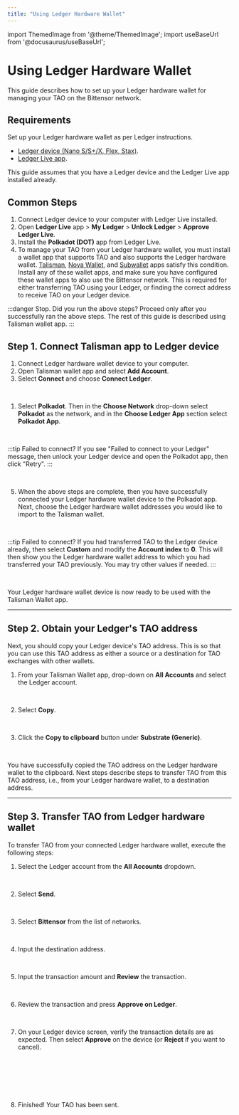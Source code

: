 ```yaml
---
title: "Using Ledger Hardware Wallet"
---
```


import ThemedImage from '@theme/ThemedImage';
import useBaseUrl from '@docusaurus/useBaseUrl';

# Using Ledger Hardware Wallet

This guide describes how to set up your Ledger hardware wallet for managing your TAO on the Bittensor network. 

## Requirements

Set up your Ledger hardware wallet as per Ledger instructions. 

- [Ledger device (Nano S/S+/X, Flex, Stax)](https://www.ledger.com/).
- [Ledger Live app](https://www.ledger.com/ledger-live).

This guide assumes that you have a Ledger device and the Ledger Live app installed already. 

## Common Steps

1. Connect Ledger device to your computer with Ledger Live installed.
2. Open **Ledger Live** app > **My Ledger** > **Unlock Ledger** > **Approve Ledger Live**.
3. Install the **Polkadot (DOT)** app from Ledger Live.
4. To manage your TAO from your Ledger hardware wallet, you must install a wallet app that supports TAO and also supports the Ledger hardware wallet. [Talisman](https://www.talisman.xyz/), [Nova Wallet](https://novawallet.io/), and [Subwallet](https://www.subwallet.app/) apps satisfy this condition. Install any of these wallet apps, and make sure you have configured these wallet apps to also use the Bittensor network. This is required for either transferring TAO using your Ledger, or finding the correct address to receive TAO on your Ledger device.

:::danger Stop. Did you run the above steps? 
Proceed only after you successfully ran the above steps. The rest of this guide is described using Talisman wallet app.
:::

## Step 1. Connect Talisman app to Ledger device 
  
  1. Connect Ledger hardware wallet device to your computer.
  2. Open Talisman wallet app and select **Add Account**.
  3. Select **Connect** and choose **Connect Ledger**.

<center id="Talisman-1.3">
<ThemedImage
alt="1-Prompting Walkthrough"
sources={{
    light: useBaseUrl('/img/docs/ledger-hw-wallet//Talisman/Talisman-1.3.png'),
    dark: useBaseUrl('/img/docs/ledger-hw-wallet//Talisman/Talisman-1.3.png'),
  }}
style={{width: 900}}
/>
</center>
<br />

  1. Select **Polkadot**. Then in the **Choose Network** drop-down select  **Polkadot** as the network, and in the **Choose Ledger App** section select **Polkadot App**.

<center id="Talisman-1.4">
<ThemedImage
alt="1-Prompting Walkthrough"
sources={{
    light: useBaseUrl('/img/docs/ledger-hw-wallet//Talisman/Talisman-1.4.png'),
    dark: useBaseUrl('/img/docs/ledger-hw-wallet//Talisman/Talisman-1.4.png'),
  }}
style={{width: 900}}
/>
</center>
<br />

:::tip Failed to connect?
If you see "Failed to connect to your Ledger" message, then unlock your Ledger device and open the Polkadot app, then click "Retry".
:::

<center id="Talisman-1.4a">
<ThemedImage
alt="1-Prompting Walkthrough"
sources={{
    light: useBaseUrl('/img/docs/ledger-hw-wallet//Talisman/Talisman-1.4a.png'),
    dark: useBaseUrl('/img/docs/ledger-hw-wallet//Talisman/Talisman-1.4a.png'),
  }}
style={{width: 900}}
/>
</center>
<br />

  5. When the above steps are complete, then you have successfully connected your Ledger hardware wallet device to the Polkadot app. Next, choose the Ledger hardware wallet addresses you would like to import to the Talisman wallet.
   
<center id="Talisman-1.4a">
<ThemedImage
alt="1-Prompting Walkthrough"
sources={{
    light: useBaseUrl('/img/docs/ledger-hw-wallet//Talisman/Talisman-1.5.png'),
    dark: useBaseUrl('/img/docs/ledger-hw-wallet//Talisman/Talisman-1.5.png'),
  }}
style={{width: 900}}
/>
</center>
<br />

:::tip Failed to connect?
If you had transferred TAO to the Ledger device already, then select **Custom** and modify the **Account index** to **0**. This will then show you the Ledger hardware wallet address to which you had transferred your TAO previously. You may try other values if needed.
:::

<center id="Talisman-1.4a">
<ThemedImage
alt="1-Prompting Walkthrough"
sources={{
    light: useBaseUrl('/img/docs/ledger-hw-wallet//Talisman/Talisman-1.5a.png'),
    dark: useBaseUrl('/img/docs/ledger-hw-wallet//Talisman/Talisman-1.5a.png'),
  }}
style={{width: 900}}
/>
</center>
<br />

Your Ledger hardware wallet device is now ready to be used with the Talisman Wallet app.

---

## Step 2. Obtain your Ledger's TAO address

Next, you should copy your Ledger device's TAO address. This is so that you can use this TAO address as either a source or a destination for TAO exchanges with other wallets. 

1. From your Talisman Wallet app, drop-down on **All Accounts** and select the Ledger account.

<center id="Talisman-1.4a">
<ThemedImage
alt="1-Prompting Walkthrough"
sources={{
    light: useBaseUrl('/img/docs/ledger-hw-wallet//Talisman/Talisman-3.1.png'),
    dark: useBaseUrl('/img/docs/ledger-hw-wallet//Talisman/Talisman-3.1.png'),
  }}
style={{width: 900}}
/>
</center>
<br />

2. Select **Copy**.

<center id="Talisman-1.4a">
<ThemedImage
alt="1-Prompting Walkthrough"
sources={{
    light: useBaseUrl('/img/docs/ledger-hw-wallet//Talisman/Talisman-3.2.png'),
    dark: useBaseUrl('/img/docs/ledger-hw-wallet//Talisman/Talisman-3.2.png'),
  }}
style={{width: 900}}
/>
</center>
<br />

3. Click the **Copy to clipboard** button under **Substrate (Generic)**.

<center id="Talisman-1.4a">
<ThemedImage
alt="1-Prompting Walkthrough"
sources={{
    light: useBaseUrl('/img/docs/ledger-hw-wallet//Talisman/Talisman-3.3.png'),
    dark: useBaseUrl('/img/docs/ledger-hw-wallet//Talisman/Talisman-3.3.png'),
  }}
style={{width: 900}}
/>
</center>
<br />

You have successfully copied the TAO address on the Ledger hardware wallet to the clipboard. Next steps describe steps to transfer TAO from this TAO address, i.e., from your Ledger hardware wallet, to a destination address.

---

## Step 3. Transfer TAO from Ledger hardware wallet 

To transfer TAO from your connected Ledger hardware wallet, execute the following steps:

1. Select the Ledger account from the **All Accounts** dropdown.

<center id="Talisman-1.4a">
<ThemedImage
alt="1-Prompting Walkthrough"
sources={{
    light: useBaseUrl('/img/docs/ledger-hw-wallet/Talisman/Talisman-3.1.png'),
    dark: useBaseUrl('/img/docs/ledger-hw-wallet/Talisman/Talisman-3.1.png'),
  }}
style={{width: 550}}
/>
</center>
<br />


2. Select **Send**.

<center id="Talisman-1.4a">
<ThemedImage
alt="1-Prompting Walkthrough"
sources={{
    light: useBaseUrl('/img/docs/ledger-hw-wallet/Talisman/Talisman-4.1.png'),
    dark: useBaseUrl('/img/docs/ledger-hw-wallet/Talisman/Talisman-4.1.png'),
  }}
style={{width: 550}}
/>
</center>
<br />


3. Select **Bittensor** from the list of networks.

<center id="Talisman-1.4a">
<ThemedImage
alt="1-Prompting Walkthrough"
sources={{
    light: useBaseUrl('/img/docs/ledger-hw-wallet/Talisman/Talisman-4.3.png'),
    dark: useBaseUrl('/img/docs/ledger-hw-wallet/Talisman/Talisman-4.3.png'),
  }}
style={{width: 550}}
/>
</center>
<br />

4. Input the destination address.

<center id="Talisman-1.4a">
<ThemedImage
alt="1-Prompting Walkthrough"
sources={{
    light: useBaseUrl('/img/docs/ledger-hw-wallet/Talisman/Talisman-4.4.png'),
    dark: useBaseUrl('/img/docs/ledger-hw-wallet/Talisman/Talisman-4.4.png'),
  }}
style={{width: 550}}
/>
</center>
<br />

5. Input the transaction amount and **Review** the transaction.

<center id="Talisman-1.4a">
<ThemedImage
alt="1-Prompting Walkthrough"
sources={{
    light: useBaseUrl('/img/docs/ledger-hw-wallet/Talisman/Talisman-4.5.png'),
    dark: useBaseUrl('/img/docs/ledger-hw-wallet/Talisman/Talisman-4.5.png'),
  }}
style={{width: 550}}
/>
</center>
<br />

6. Review the transaction and press **Approve on Ledger**.

<center id="Talisman-1.4a">
<ThemedImage
alt="1-Prompting Walkthrough"
sources={{
    light: useBaseUrl('/img/docs/ledger-hw-wallet/Talisman/Talisman-4.6.png'),
    dark: useBaseUrl('/img/docs/ledger-hw-wallet/Talisman/Talisman-4.6.png'),
  }}
style={{width: 550}}
/>
</center>
<br />

7. On your Ledger device screen, verify the transaction details are as expected. Then select **Approve** on the device (or **Reject** if you want to cancel).

<center id="Talisman-1.4a">
<ThemedImage
alt="1-Prompting Walkthrough"
sources={{
    light: useBaseUrl('/img/docs/ledger-hw-wallet/Ledger/Ledger-4.7a.jpg'),
    dark: useBaseUrl('/img/docs/ledger-hw-wallet/Ledger/Ledger-4.7a.jpg'),
  }}
style={{width: 550}}
/>
</center>
<br />

<center id="Talisman-1.4a">
<ThemedImage
alt="1-Prompting Walkthrough"
sources={{
    light: useBaseUrl('/img/docs/ledger-hw-wallet/Ledger/Ledger-4.7b.jpg'),
    dark: useBaseUrl('/img/docs/ledger-hw-wallet/Ledger/Ledger-4.7b.jpg'),
  }}
style={{width: 550}}
/>
</center>
<br />

<center id="Talisman-1.4a">
<ThemedImage
alt="1-Prompting Walkthrough"
sources={{
    light: useBaseUrl('/img/docs/ledger-hw-wallet/Ledger/Ledger-4.7c.jpg'),
    dark: useBaseUrl('/img/docs/ledger-hw-wallet/Ledger/Ledger-4.7c.jpg'),
  }}
style={{width: 550}}
/>
</center>
<br />

<center id="Talisman-1.4a">
<ThemedImage
alt="1-Prompting Walkthrough"
sources={{
    light: useBaseUrl('/img/docs/ledger-hw-wallet/Ledger/Ledger-4.7d.jpg'),
    dark: useBaseUrl('/img/docs/ledger-hw-wallet/Ledger/Ledger-4.7d.jpg'),
  }}
style={{width: 550}}
/>
</center>
<br />

<center id="Talisman-1.4a">
<ThemedImage
alt="1-Prompting Walkthrough"
sources={{
    light: useBaseUrl('/img/docs/ledger-hw-wallet/Ledger/Ledger-4.7e.jpg'),
    dark: useBaseUrl('/img/docs/ledger-hw-wallet/Ledger/Ledger-4.7e.jpg'),
  }}
style={{width: 550}}
/>
</center>
<br />

8. Finished! Your TAO has been sent.

<center id="Talisman-1.4a">
<ThemedImage
alt="1-Prompting Walkthrough"
sources={{
    light: useBaseUrl('/img/docs/ledger-hw-wallet/Talisman/Talisman-4.8.png'),
    dark: useBaseUrl('/img/docs/ledger-hw-wallet/Talisman/Talisman-4.8.png'),
  }}
style={{width: 550}}
/>
</center>
<br />
